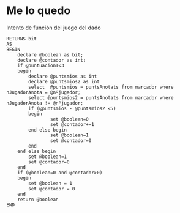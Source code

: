 # Me lo quedo
Intento de función del juego del dado

```create function dbo.melsquedo(@nºjugador int, @puntuacionT int)
RETURNS bit
AS
BEGIN
	declare @boolean as bit;
	declare @contador as int;
	if @puntuacionT<3
	begin
		declare @puntsmios as int
		declare @puntsmios2 as int
		select  @puntsmios = puntsAnotats from marcador where nJugadorAnota = @nºjugador;
		select @puntsmios2 = puntsAnotats from marcador where nJugadorAnota != @nºjugador;
		if (@puntsmios - @puntsmios2 <5)
		begin
				set @boolean=0
				set @contador+=1
		end else begin
				set @boolean=1
				set @contador=0
		end
	end else begin
		set @boolean=1
		set @contador=0
	end
	if (@boolean=0 and @contador>0)
	begin
		set @boolean = 1
		set @contador = 0
	end
	return @boolean
END
```
